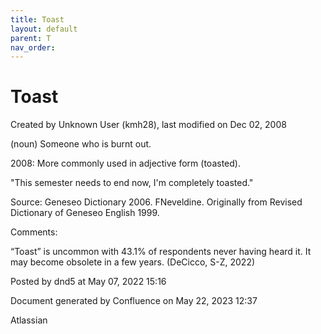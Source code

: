 ```yaml
---
title: Toast
layout: default
parent: T
nav_order:
---
```


# Toast

Created by  Unknown User (kmh28), last modified on Dec 02, 2008

(noun) Someone who is burnt out.

2008: More commonly used in adjective form (toasted).

&quot;This semester needs to end now, I'm completely toasted.&quot;

Source: Geneseo Dictionary 2006. FNeveldine. Originally from Revised Dictionary of Geneseo English 1999. 

Comments:

“Toast” is uncommon with 43.1% of respondents never having heard it. It may become obsolete in a few years. (DeCicco, S-Z, 2022)

Posted by dnd5 at May 07, 2022 15:16

Document generated by Confluence on May 22, 2023 12:37

Atlassian
